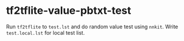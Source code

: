 # tf2tflite-value-pbtxt-test

Run `tf2tflite` to `test.lst` and do random value test using `nnkit`. Write `test.local.lst` for local test list.
